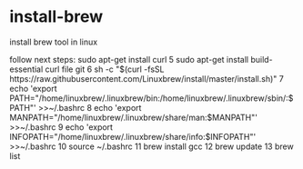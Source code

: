 # install-brew
install brew tool in linux

follow next steps:
sudo apt-get install curl
    5  sudo apt-get install build-essential curl file git
    6  sh -c "$(curl -fsSL https://raw.githubusercontent.com/Linuxbrew/install/master/install.sh)"
    7  echo 'export PATH="/home/linuxbrew/.linuxbrew/bin:/home/linuxbrew/.linuxbrew/sbin/:$PATH"' >>~/.bashrc
    8  echo 'export MANPATH="/home/linuxbrew/.linuxbrew/share/man:$MANPATH"' >>~/.bashrc
    9  echo 'export INFOPATH="/home/linuxbrew/.linuxbrew/share/info:$INFOPATH"' >>~/.bashrc
   10  source  ~/.bashrc
   11  brew install gcc
   12  brew update
   13  brew list

